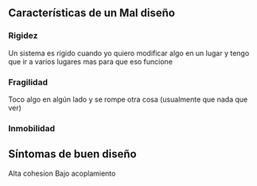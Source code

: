 ## Características de un Mal diseño
### Rigidez
Un sistema es rígido cuando yo quiero modificar algo en un lugar y tengo que ir a varios lugares mas para que eso funcione

### Fragilidad
Toco algo en algún lado y se rompe otra cosa (usualmente que nada que ver)

### Inmobilidad


## Síntomas de buen diseño 
Alta cohesion
Bajo acoplamiento